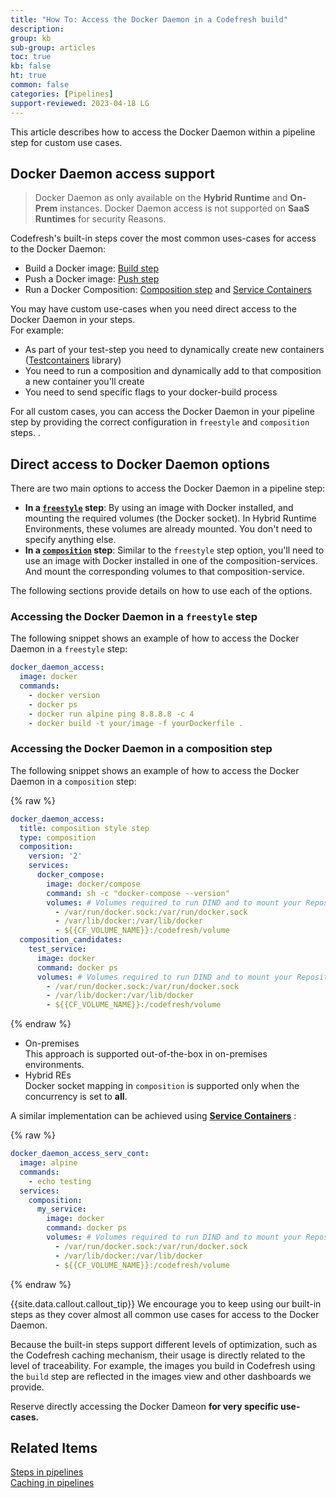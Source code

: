 ```yaml
---
title: "How To: Access the Docker Daemon in a Codefresh build"
description: 
group: kb
sub-group: articles
toc: true
kb: false
ht: true
common: false
categories: [Pipelines]
support-reviewed: 2023-04-18 LG
---
```


This article describes how to access the Docker Daemon within a pipeline step for custom use cases.

## Docker Daemon access support

> Docker Daemon as only available on the **Hybrid Runtime** and **On-Prem** instances. Docker Daemon access is not supported on **SaaS Runtimes** for security Reasons.

Codefresh's built-in steps cover the most common uses-cases for access to the Docker Daemon:

* Build a Docker image: [Build step]({{site.baseurl}}/docs/pipelines/steps/build/)
* Push a Docker image: [Push step]({{site.baseurl}}/docs/pipelines/steps/push/)
* Run a Docker Composition: [Composition step]({{site.baseurl}}/docs/pipelines/steps/composition/) and [Service Containers]({{site.baseurl}}/docs/pipelines/service-containers/)

You may have custom use-cases when you need direct access to the Docker Daemon in your steps.  
For example:

* As part of your test-step you need to dynamically create new containers ([Testcontainers](https://www.testcontainers.org/) library)
* You need to run a composition and dynamically add to that composition a new container you'll create
* You need to send specific flags to your docker-build process

For all custom cases, you can access the Docker Daemon in your pipeline step by providing the correct configuration in `freestyle` and `composition` steps. <!--- and under certain circumstances -->.

## Direct access to Docker Daemon options

There are two main options to access the Docker Daemon in a pipeline step:

* **In a [`freestyle`]({{site.baseurl}}/docs/pipelines/steps/freestyle/) step**: By using an image with Docker installed, and mounting the required volumes (the Docker socket). In Hybrid Runtime Environments, these volumes are already mounted. You don't need to specify anything else.
* **In a [`composition`]({{site.baseurl}}/docs/pipelines/steps/composition/) step**: Similar to the `freestyle` step option, you'll need to use an image with Docker installed in one of the composition-services. And mount the corresponding volumes to that composition-service.

The following sections provide details on how to use each of the options.

### Accessing the Docker Daemon in a `freestyle` step

The following snippet shows an example of how to access the Docker Daemon in a `freestyle` step:

```yaml
docker_daemon_access:
  image: docker
  commands:
    - docker version
    - docker ps
    - docker run alpine ping 8.8.8.8 -c 4
    - docker build -t your/image -f yourDockerfile .
```  

### Accessing the Docker Daemon in a composition step

The following snippet shows an example of how to access the Docker Daemon in a `composition` step:

{% raw %}

```yaml
docker_daemon_access:
  title: composition style step
  type: composition
  composition:
    version: '2'
    services:
      docker_compose:
        image: docker/compose
        command: sh -c "docker-compose --version"
        volumes: # Volumes required to run DIND and to mount your Repository
          - /var/run/docker.sock:/var/run/docker.sock
          - /var/lib/docker:/var/lib/docker
          - ${{CF_VOLUME_NAME}}:/codefresh/volume
  composition_candidates:
    test_service:
      image: docker
      command: docker ps
      volumes: # Volumes required to run DIND and to mount your Repository
        - /var/run/docker.sock:/var/run/docker.sock
        - /var/lib/docker:/var/lib/docker
        - ${{CF_VOLUME_NAME}}:/codefresh/volume
```

{% endraw %}

* On-premises  
  This approach is supported out-of-the-box in on-premises environments.
* Hybrid REs  
  Docker socket mapping in `composition` is supported only when the concurrency is set to **all**.

A similar implementation can be achieved using **[Service Containers]({{site.baseurl}}/docs/pipelines/service-containers/)** :

{% raw %}

```yaml
docker_daemon_access_serv_cont:
  image: alpine
  commands:
    - echo testing
  services:
    composition:
      my_service:
        image: docker
        command: docker ps
        volumes: # Volumes required to run DIND and to mount your Repository
          - /var/run/docker.sock:/var/run/docker.sock
          - /var/lib/docker:/var/lib/docker
          - ${{CF_VOLUME_NAME}}:/codefresh/volume
```

{% endraw %}

{{site.data.callout.callout_tip}}
We encourage you to keep using our built-in steps as they cover almost all common use cases for access to the Docker Daemon.

Because the built-in steps support different levels of optimization, such as the Codefresh caching mechanism, their usage is directly related to the level of traceability. For example, the images you build in Codefresh using the `build` step  are reflected in the images view and other dashboards we provide.

Reserve directly accessing the Docker Dameon **for very specific use-cases.**

## Related Items

[Steps in pipelines]({{site.baseurl}}/docs/pipelines/steps/)  
[Caching in pipelines]({{site.baseurl}}/docs/pipelines/pipeline-caching/)  
